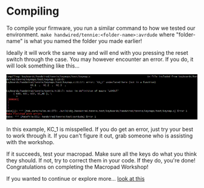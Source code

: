 # Compiling

To compile your firmware, you run a similar command to how we tested our environment.
`make handwired/tennie:<folder-name>:avrdude` where "folder-name" is what you named the folder you made earlier!

Ideally it will work the same way and will end with you pressing the reset switch through the case. You may however encounter an error. If you do, it will look something like this...

![gcc error](images/gcc-compile-error.PNG)

In this example, KC_1 is misspelled. If you do get an error, just try your best to work through it. If you can't figure it out, grab someone who is assisting with the workshop.

If it succeeds, test your macropad. Make sure all the keys do what you think they should. If not, try to correct them in your code. If they do, you're done! Congratulations on completing the Macropad Workshop!

If you wanted to continue or explore more... [look at this](end.md)
